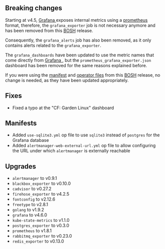 ## Breaking changes

Starting at v4.5, [Grafana ](https://grafana.com/) exposes internal metrics using a [prometheus](https://prometheus.io/) format, therefore, the `grafana_exporter` job is not necessary anymore and has been removed from this [BOSH](http://bosh.io/) release.

Consequently, the `grafana_alerts` job has also been removed, as it only contains alerts related to the `grafana_exporter`.

The `grafana_dashboards` have been updated to use the metric names that come directly from [Grafana ](https://grafana.com/), but the `prometheus_grafana_exporter.json` dashboard has been removed for the same reasons explained before.

If you were using the [manifest](https://github.com/cloudfoundry-community/prometheus-boshrelease/blob/master/manifests/prometheus.yml) and [operator files](https://github.com/cloudfoundry-community/prometheus-boshrelease/tree/master/manifests/operators) from this [BOSH](http://bosh.io/) release, no change is needed, as they have been updated appropriately.

## Fixes

* Fixed a typo at the "CF: Garden Linux" dashboard

## Manifests

* Added `use-sqlite3.yml` op file to use `sqlite3` instead of `postgres` for the Grafana database
* Added `alertmanager-web-external-url.yml` op file to allow configuring the URL under which `alertmanager` is externally reachable

## Upgrades

* `alertmanager` to v0.9.1
* `blackbox_exporter` to v0.10.0
* `cadvisor` to v0.27.2
* `firehose_exporter` to v4.2.5
* `fontconfig` to v2.12.6
* `freetype` to v2.8.1
* `golang` to v1.9.2
* `grafana` to v4.6.0
* `kube-state-metrics` to v1.1.0
* `postgres_exporter` to v0.3.0
* `prometheus` to v1.8.1
* `rabbitmq_exporter` to v0.23.0
* `redis_exporter` to v0.13.0
